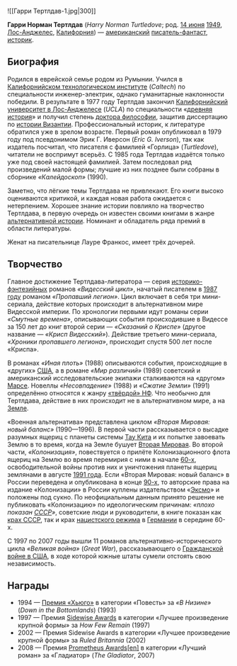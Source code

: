 ![[Гарри Тертлдав-1.jpg|300]]

**Гарри Норман Тертлдав** (*Harry Norman Turtledove*; род. [14 июня](https://ru.wikipedia.org/wiki/14_июня) [1949](https://ru.wikipedia.org/wiki/1949), [Лос-Анджелес](https://ru.wikipedia.org/wiki/Лос-Анджелес), [Калифорния](https://ru.wikipedia.org/wiki/Калифорния)) — [американский](https://ru.wikipedia.org/wiki/США) [писатель-фантаст](https://ru.wikipedia.org/wiki/Писатель-фантаст), [историк](https://ru.wikipedia.org/wiki/Историк).

## Биография

Родился в еврейской семье родом из Румынии. Учился в [Калифорнийском технологическом институте](https://ru.wikipedia.org/wiki/Калифорнийский_технологический_институт) (*Caltech*) по специальности инженер-электрик, однако гуманитарные наклонности победили. В результате в 1977 году Тертлдав закончил [Калифорнийский университет в Лос-Анджелесе](https://ru.wikipedia.org/wiki/Калифорнийский_университет_в_Лос-Анджелесе) (*UCLA*) по специальности «[древняя история](https://ru.wikipedia.org/wiki/Калифорнийский_университет_в_Лос-Анджелесе)» и получил степень [доктора философии](https://ru.wikipedia.org/wiki/Доктор_философии), защитив диссертацию по [истории Византии](https://ru.wikipedia.org/wiki/История_Византии). Профессиональный историк, к литературе обратился уже в зрелом возрасте. Первый роман опубликовал в 1979 году под псевдонимом Эрик Г. Иверсон (*Eric G. Iverson*), так как издатель посчитал, что писателя с фамилией «Горлица» (*Turtledove*), читатели не воспримут всерьёз. С 1985 года Тертлдав издаётся только уже под своей настоящей фамилией. Затем последовал ряд произведений малой  формы; лучшие из них позднее были собраны в сборнике *«Калейдоскоп»* (1990).

Заметно, что лёгкие темы Тертлдава не привлекают. Его книги  высоко оцениваются критикой, и каждая новая работа ожидается с  нетерпением. Хорошее знание истории повлияло на творчество Тертлдава, в  первую очередь он известен своими книгами в жанре [альтернативной истории](https://ru.wikipedia.org/wiki/Альтернативная_история). Номинант и обладатель ряда премий в области литературы.

Женат на писательнице Лауре Франкос, имеет трёх дочерей.

## Творчество

Главное достижение Тертлдава-литератора — серия [историко-фэнтезийных](https://ru.wikipedia.org/wiki/Фэнтези#Историческое_фэнтези) романов *«Видесский цикл»*, начатый писателем в [1987 году](https://ru.wikipedia.org/wiki/1987_год) романом *«Пропавший легион»*. Цикл включает в себя три мини-сериала, действие которых происходит в  альтернативном мире Видесской империи. По хронологии первыми идут романы серии *«Смутные времена»*, описывающих события происходившие в Видессе за 150 лет до книг второй серии — *«Сказаний о Криспе»* (другое название — *«Крисп Видесский»*). Действие третьего мини-сериала, *«Хроники пропавшего легиона»*, происходит спустя 500 лет после «Криспа».

В романах *«Иная плоть»* (1988) описываются события, происходящие в «других» [США](https://ru.wikipedia.org/wiki/США), а в романе *«Мир различий»* (1989) советский и американский исследовательские экипажи сталкиваются на «другом» [Марсе](https://ru.wikipedia.org/wiki/Марс_(планета)). Новеллы *«Несовпадение»* (1988) и *«Сжатие Земли»* (1991) определённо относятся к жанру [«твёрдой» НФ](https://ru.wikipedia.org/wiki/Твёрдая_НФ). Что необычно для Тертлдава, действие в них происходит не в альтернативном мире, а на [Земле](https://ru.wikipedia.org/wiki/Земля).

«Военная альтернатива» представлена циклом *«Вторая Мировая: новый баланс»* (1990—1996). В первой части рассказывается о высадке разумных ящериц с планеты системы [Тау Кита](https://ru.wikipedia.org/wiki/Тау_Кита) и их попытке завоевать Землю в то время, когда на Земле бушует [Вторая Мировая](https://ru.wikipedia.org/wiki/Вторая_мировая_война). Во второй части, *«Колонизация»*, повествуется о прилёте Колонизационного флота ящериц на Землю во время перемирия с ними в начале [60-х](https://ru.wikipedia.org/wiki/1960-е), освободительной войны против них и уничтожения планеты ящериц землянами в августе [1991 года](https://ru.wikipedia.org/wiki/1991_год). Если «Вторая Мировая: новый баланс» в России переведена и опубликована в конце [90-х](https://ru.wikipedia.org/wiki/1990-е), то авторские права на издание «Колонизации» в России куплены издательством «[Эксмо](https://ru.wikipedia.org/wiki/Эксмо)» и положены под сукно. По неофициальным данным принято решение не публиковать «Колонизацию» по идеологическим причинам: *«плохо показан [СССР](https://ru.wikipedia.org/wiki/Эксмо)»*, советские люди и руководители, в книге показан как [крах СССР](https://ru.wikipedia.org/wiki/Крах_СССР), так и крах [нацистского режима](https://ru.wikipedia.org/wiki/III_Рейх) в [Германии](https://ru.wikipedia.org/wiki/Германия) в середине 60-х.

С 1997 по 2007 годы вышли 11 романов альтернативно-исторического цикла *«Великая война»* (*Great War*), рассказывающего о [Гражданской войне в США](https://ru.wikipedia.org/wiki/Гражданская_война_в_США), в ходе которой южные штаты сумели отстоять свою независимость.

## Награды

- 1994 — [Премия «Хьюго»](https://ru.wikipedia.org/wiki/Хьюго_(премия)) в категории «Повесть» за *«В Низине»* (*Down in the Bottomlands*) (1993)
- 1997 — Премия [Sidewise Awards](https://ru.wikipedia.org/w/index.php?title=Sidewise_Awards&action=edit&redlink=1) в категории «Лучшее произведение крупной формы» за *How Few Remain* (1997)
- 2002 — Премия Sidewise Awards в категории «Лучшее произведение крупной формы» за *Ruled Britannia* (2002)
- 2008 — Премия [Prometheus Awards](https://ru.wikipedia.org/w/index.php?title=Prometheus_Awards&action=edit&redlink=1)[[en\]](https://en.wikipedia.org/wiki/Prometheus_Awards) в категории «Лучший роман» за «Гладиатор» (*The Gladiator*, 2007)
